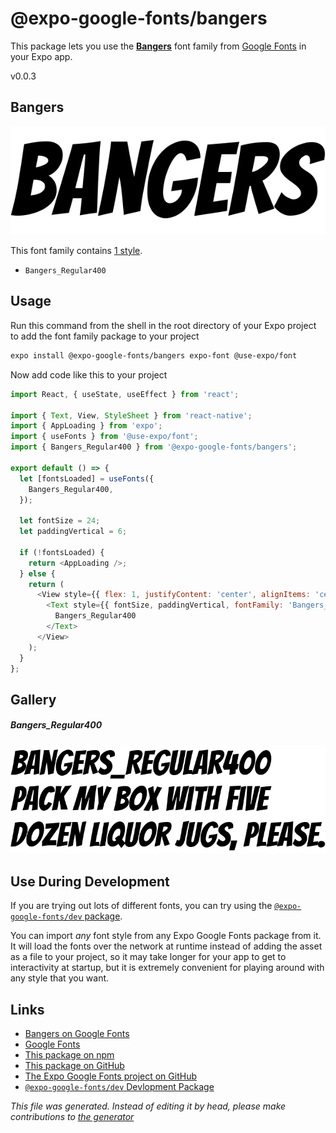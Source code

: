 # @expo-google-fonts/bangers

This package lets you use the [**Bangers**](https://fonts.google.com/specimen/Bangers) font family from [Google Fonts](https://fonts.google.com/) in your Expo app.

v0.0.3

## Bangers

![Bangers](./font-family.png)

This font family contains [1 style](#gallery).

- `Bangers_Regular400`

## Usage

Run this command from the shell in the root directory of your Expo project to add the font family package to your project
```sh
expo install @expo-google-fonts/bangers expo-font @use-expo/font
```

Now add code like this to your project
```js
import React, { useState, useEffect } from 'react';

import { Text, View, StyleSheet } from 'react-native';
import { AppLoading } from 'expo';
import { useFonts } from '@use-expo/font';
import { Bangers_Regular400 } from '@expo-google-fonts/bangers';

export default () => {
  let [fontsLoaded] = useFonts({
    Bangers_Regular400,
  });

  let fontSize = 24;
  let paddingVertical = 6;

  if (!fontsLoaded) {
    return <AppLoading />;
  } else {
    return (
      <View style={{ flex: 1, justifyContent: 'center', alignItems: 'center' }}>
        <Text style={{ fontSize, paddingVertical, fontFamily: 'Bangers_Regular400' }}>
          Bangers_Regular400
        </Text>
      </View>
    );
  }
};

```

## Gallery

##### Bangers_Regular400
![Bangers_Regular400](./42a6646ed15dc91b9430f7e69e6259203235b48fa12c9cc10b6b72afab348de0.ttf.png)


## Use During Development

If you are trying out lots of different fonts, you can try using the [`@expo-google-fonts/dev` package](https://github.com/expo/google-fonts/tree/master/font-packages/dev#readme).

You can import *any* font style from any Expo Google Fonts package from it. It will load the fonts
over the network at runtime instead of adding the asset as a file to your project, so it may take longer
for your app to get to interactivity at startup, but it is extremely convenient
for playing around with any style that you want.

## Links

- [Bangers on Google Fonts](https://fonts.google.com/specimen/Bangers)
- [Google Fonts](https://fonts.google.com/)
- [This package on npm](https://www.npmjs.com/package/@expo-google-fonts/bangers)
- [This package on GitHub](https://github.com/expo/google-fonts/tree/master/font-packages/bangers)
- [The Expo Google Fonts project on GitHub](https://github.com/expo/google-fonts)
- [`@expo-google-fonts/dev` Devlopment Package](https://github.com/expo/google-fonts/tree/master/font-packages/dev)


*This file was generated. Instead of editing it by head, please make contributions to [the generator](https://github.com/expo/google-fonts/tree/master/packages/generator)*

